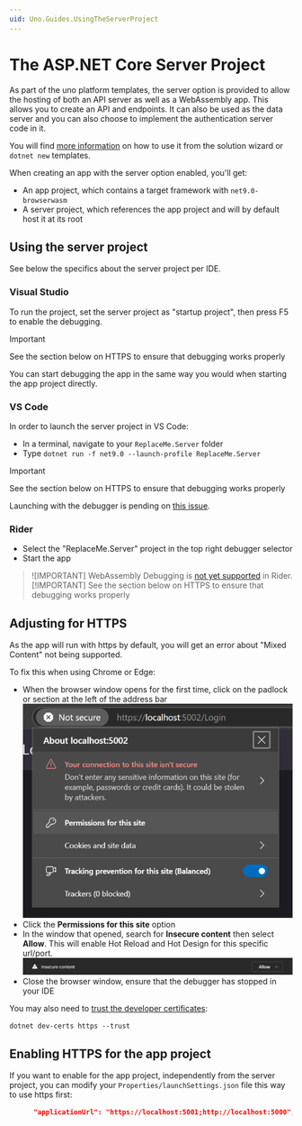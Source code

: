 ```yaml
---
uid: Uno.Guides.UsingTheServerProject
---
```


# The ASP.NET Core Server Project

As part of the uno platform templates, the server option is provided to allow the hosting of both an API server as well as a WebAssembly app. This allows you to create an API and endpoints. It can also be used as the data server and you can also choose to implement the authentication server code in it.

You will find [more information](xref:Uno.GettingStarted.UsingWizard#server) on how to use it from the solution wizard or `dotnet new` templates.

When creating an app with the server option enabled, you'll get:

- An app project, which contains a target framework with `net9.0-browserwasm`
- A server project, which references the app project and will by default host it at its root

## Using the server project

See below the specifics about the server project per IDE.

### Visual Studio

To run the project, set the server project as "startup project", then press F5 to enable the debugging.

> [!IMPORTANT]
> See the section below on HTTPS to ensure that debugging works properly

You can start debugging the app in the same way you would when starting the app project directly.

### VS Code

In order to launch the server project in VS Code:

- In a terminal, navigate to your `ReplaceMe.Server` folder
- Type `dotnet run -f net9.0 --launch-profile ReplaceMe.Server`

> [!IMPORTANT]
> See the section below on HTTPS to ensure that debugging works properly

Launching with the debugger is pending on [this issue](https://github.com/unoplatform/uno.templates/issues/1618).

### Rider

- Select the "ReplaceMe.Server" project in the top right debugger selector
- Start the app

> ![IMPORTANT]
> WebAssembly Debugging is [not yet supported](https://github.com/unoplatform/uno/issues/15226) in Rider.
> [!IMPORTANT]
> See the section below on HTTPS to ensure that debugging works properly

## Adjusting for HTTPS

As the app will run with https by default, you will get an error about "Mixed Content" not being supported.

To fix this when using Chrome or Edge:

- When the browser window opens for the first time, click on the padlock or section at the left of the address bar
  ![The security popup window with security options](../Assets/uno-guide-server-mixed-content-enable.png)
- Click the **Permissions for this site** option
- In the window that opened, search for **Insecure content** then select **Allow**. This will enable Hot Reload and Hot Design for this specific url/port.
  ![Allow mixed content option](../Assets/uno-guide-server-mixed-content-allowed.png)
- Close the browser window, ensure that the debugger has stopped in your IDE

You may also need to [trust the developer certificates](https://learn.microsoft.com/en-us/aspnet/core/security/enforcing-ssl?view=aspnetcore-9.0&tabs=visual-studio%2Clinux-sles#trust-the-aspnet-core-https-development-certificate):

```text
dotnet dev-certs https --trust
```

## Enabling HTTPS for the app project

If you want to enable for the app project, independently from the server project, you can modify your `Properties/launchSettings.json` file this way to use https first:

```json
      "applicationUrl": "https://localhost:5001;http://localhost:5000",
```
